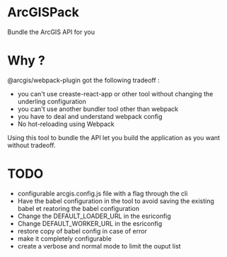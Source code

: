# ArcGISPack

Bundle the ArcGIS API for you

# Why ?

@arcgis/webpack-plugin got the following tradeoff :

- you can't use creaste-react-app or other tool without changing the underling configuration
- you can't use another bundler tool other than webpack
- you have to deal and understand webpack config
- No hot-reloading using Webpack

Using this tool to bundle the API let you build the application as you want without tradeoff.

# TODO

- configurable arcgis.config.js file with a flag through the cli
- Have the babel configuration in the tool to avoid saving the existing babel et reatoring the babel configuration
- Change the DEFAULT_LOADER_URL in the esriconfig
- Change DEFAULT_WORKER_URL in the esriconfig
- restore copy of babel config in case of error
- make it completely configurable
- create a verbose and normal mode to limit the ouput list
